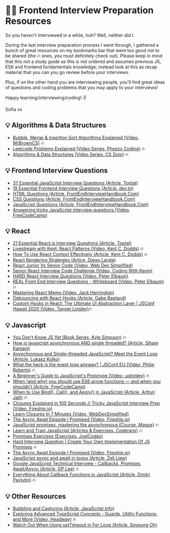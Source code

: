 # 👩‍💻 Frontend Interview Preparation Resources

So you haven't interviewed in a while, huh? Well, neither did I.

During the last interview preparation process I went through, I gathered a bunch of great resources on my bookmarks bar that were too good not to be shared (the 🔥 ones, you must definitely check out). Please keep in mind that this not a study guide as this is not ordered and assumes previous JS, ES6 and frontend fundamentals knowledge; instead look at this as recap material that you can you go review before your interviews.

Plus, if on the other hand you are interviewing people, you'll find great ideas of questions and coding problems that you may apply to your interviews!

Happy learning/interviewing/coding! ✌️

Sofia xx

## 💡 Algorithms & Data Structures

- [Bubble, Merge & Insertion Sort Algorithms Explained (Video, MrBrownCS)](https://youtu.be/qfs9Kt5Rkj0?list=PLAUbjVYZJkBrZ4pJ8JcwuwL8ifWJ8md5y) 🔥
- [Leetcode Problems Explained (Video Series, Pheezx Coding)](https://www.youtube.com/playlist?list=PL8EhujvLdk7WuGPfsDpE8jQMwv7I2YitK) 🔥
- [Algorithms & Data Structures (Video Series, CS Dojo)](https://www.youtube.com/playlist?list=PLBZBJbE_rGRV8D7XZ08LK6z-4zPoWzu5H) 🔥

## 💡 Frontend Interview Questions

- [37 Essential JavaScript Interview Questions (Article, Toptal)](https://www.toptal.com/javascript/interview-questions)
- [19 Essential Frontend Interview Questions (Article, dev.to)](https://dev.to/hrishikesh1990/19-essential-front-end-interview-questions-1o88)
- [HTML Questions (Article, FrontEndInterviewHandbook.Com)](https://www.frontendinterviewhandbook.com/html-questions)
- [CSS Questions (Article, FrontEndInterviewHandbook.Com)](https://www.frontendinterviewhandbook.com/css-questions)
- [JavaScript Questions (Article, FrontEndInterviewHandbook.Com)](https://www.frontendinterviewhandbook.com/javascript-questions/)
- [Answering tricky JavaScript interview questions (Video, FreeCodeCamp)](https://youtu.be/jh86NGG9jdE?list=PLAUbjVYZJkBrZ4pJ8JcwuwL8ifWJ8md5y)

## 💡 React

- [21 Essential React.js Interview Questions (Article, Toptal)](https://www.toptal.com/react/interview-questions)
- [Livestream with Kent: React Patterns (Video, Kent C. Dodds)](https://youtu.be/WV0UUcSPk-0) 🔥
- [How To Use React Context Effectively (Article, Kent C. Dodds)](https://kentcdodds.com/blog/how-to-use-react-context-effectively) 🔥
- [React Rendering Strategies (Artice, Diego Landa)](https://medium.com/nearshore-code/react-rendering-strategies-f4f7d91f54a0)
- [React Junior Vs Senior Code (Video, Web Dev Simplified)](https://youtu.be/0yzoAbrjV6k?list=PLAUbjVYZJkBrZ4pJ8JcwuwL8ifWJ8md5y)
- [Senior React Interview Code Challenge (Video, Coding With Kevin)](https://youtu.be/Kb3YtXDvPo0)
- [HARD React Interview Questions (Video, Peter Elbaum)](https://www.youtube.com/watch?v=Zpvzv8Uma8Q&ab_channel=PeterElbaum)
- [REAL Front End Interview Questions - Whiteboard (Video, Peter Elbaum)](https://youtu.be/W2mwbKWyZyU?list=PLAUbjVYZJkBrZ4pJ8JcwuwL8ifWJ8md5y) 🔥
- [Mastering React Memo (Video, Jack Herrington)](https://youtu.be/DEPwA3mv_R8?list=LL)
- [Debouncing with React Hooks (Article, Gabe Ragland)](https://dev.to/gabe_ragland/debouncing-with-react-hooks-jci)
- [Custom Hooks in React: The Ultimate UI Abstraction Layer | JSConf Hawaii 2020 (Video, Tanner Linsley)](https://www.youtube.com/watch?v=J-g9ZJha8FE&ab_channel=JSConf)🔥

## 💡 Javascript

- [You Don't Know JS Yet (Book Series, Kyle Simpson)](https://github.com/getify/You-Dont-Know-JS) 🔥
- [How is javascript asynchronous AND single threaded? (Article, Siham Kamani)](https://www.sohamkamani.com/blog/2016/03/14/wrapping-your-head-around-async-programming/)
- [Asynchronous and Single-threaded JavaScript? Meet the Event Loop (Article, Lukasz Kolko)](https://thecodest.co/blog/asynchronous-and-single-threaded-javascript-meet-the-event-loop/)
- [What the heck is the event loop anyway? | JSConf EU (Video, Philip Roberts)](https://youtu.be/8aGhZQkoFbQ) 🔥
- [A Beginner's Guide to JavaScript's Prototype (Video, uidotdev)](https://youtu.be/XskMWBXNbp0?list=PLAUbjVYZJkBrZ4pJ8JcwuwL8ifWJ8md5y) 🔥
- [When (and why) you should use ES6 arrow functions — and when you shouldn’t (Article, FreeCodeCamp)](https://www.freecodecamp.org/news/when-and-why-you-should-use-es6-arrow-functions-and-when-you-shouldnt-3d851d7f0b26/)
- [When to Use Bind(), Call(), and Apply() in JavaScript (Article, Artturi Jalli)](https://betterprogramming.pub/when-to-use-bind-call-and-apply-in-javascript-1ae9d7fa66d5) 🔥
- [Closures Explained in 100 Seconds // Tricky JavaScript Interview Prep (Video, Fireship.io)](https://youtu.be/vKJpN5FAeF4?list=LL)
- [Learn Closures In 7 Minutes (Video, WebDevSimplified)](https://youtu.be/3a0I8ICR1Vg?list=LL)
- [The Async Await Episode I Promised (Video, Fireship.io)](https://youtu.be/vn3tm0quoqE?list=PLAUbjVYZJkBrZ4pJ8JcwuwL8ifWJ8md5y)
- [JavaScript promises, mastering the asynchronous (Course, Magus)](https://www.codingame.com/playgrounds/347/javascript-promises-mastering-the-asynchronous/what-is-asynchronous-in-javascript) 🔥
- [Learn and Train JavaScript (Articles & Exercises, Coderanx)](https://www.coderanx.com/articles) 🔥
- [Promises Exercises (Exercises, JoelCodes)](https://github.com/lighthouse-labs/promises-exercises)
- [Hard Interview Question | Create Your Own Implementation Of JS Promises](https://www.youtube.com/watch?v=1l4wHWQCCIc&ab_channel=WebDevSimplified) 🔥
- [The Async Await Episode I Promised (Video, Fireship.io)](https://youtu.be/vn3tm0quoqE?list=PLAUbjVYZJkBrZ4pJ8JcwuwL8ifWJ8md5y)
- [JavaScript async and await in loops (Article, Zell Liew)](https://zellwk.com/blog/async-await-in-loops/)
- [Google JavaScript Technical Interview - Callbacks, Promises, Await/Async (Article, GP Lee)](https://medium.com/developers-tomorrow/google-javascript-technical-interview-7a20accd6ddf) 🔥
- [Everything About Callback Functions in JavaScript (Article, Dmitri Pavlutin)](https://dmitripavlutin.com/javascript-callback/) 🔥

## 💡 Other Resources

- [Bubbling and Capturing (Article, JavaScript.Info)](https://javascript.info/bubbling-and-capturing)
- [Exploring Advanced TypeScript Concepts - Guards, Utility Functions, and More (Video, Headway)](https://www.youtube.com/watch?v=eJ6R1knfsoc&ab_channel=Headway) 🔥
- [Watch Out When Using setTimeout in For Loop (Article, Soyeong Oh)](https://medium.com/@axionoso/watch-out-when-using-settimeout-in-for-loop-js-75a047e27a5f)
